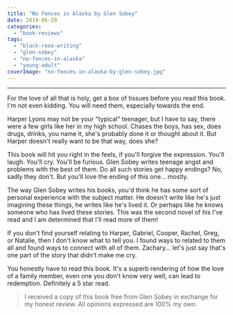 ```yaml
---
title: "No Fences in Alaska by Glen Sobey"
date: 2019-06-29
categories: 
  - "book-reviews"
tags: 
  - "black-rose-writing"
  - "glen-sobey"
  - "no-fences-in-alaska"
  - "young-adult"
coverImage: "no-fences-in-alaska-by-glen-sobey.jpg"
---
```


* * *

For the love of all that is holy, get a box of tissues before you read this book. I'm not even kidding. You will need them, especially towards the end.

Harper Lyons may not be your "typical" teenager, but I have to say, there were a few girls like her in my high school. Chases the boys, has sex, does drugs, drinks, you name it, she's probably done it or thought about it. But Harper doesn't really want to be that way, does she?

This book will hit you right in the feels, if you'll forgive the expression. You'll laugh. You'll cry. You'll be furious. Glen Sobey writes teenage angst and problems with the best of them. Do all such stories get happy endings? No, sadly they don't. But you'll love the ending of this one... mostly.

The way Glen Sobey writes his books, you'd think he has some sort of personal experience with the subject matter. He doesn't write like he's just imagining these things, he writes like he's lived it. Or perhaps like he knows someone who has lived these stories. This was the second novel of his I've read and I am determined that I'll read more of them!

If you don't find yourself relating to Harper, Gabriel, Cooper, Rachel, Greg, or Natalie, then I don't know what to tell you. I found ways to related to them all and found ways to connect with all of them. Zachary... let's just say that's one part of the story that didn't make me cry.

You honestly have to read this book. It's a superb rendering of how the love of a family member, even one you don't know very well, can lead to redemption. Definitely a 5 star read.

> I received a copy of this book free from Glen Sobey in exchange for my honest review. All opinions expressed are 100% my own.

